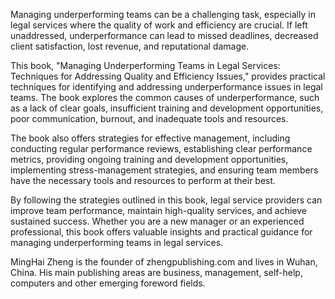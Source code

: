 

Managing underperforming teams can be a challenging task, especially in legal services where the quality of work and efficiency are crucial. If left unaddressed, underperformance can lead to missed deadlines, decreased client satisfaction, lost revenue, and reputational damage.

This book, "Managing Underperforming Teams in Legal Services: Techniques for Addressing Quality and Efficiency Issues," provides practical techniques for identifying and addressing underperformance issues in legal teams. The book explores the common causes of underperformance, such as a lack of clear goals, insufficient training and development opportunities, poor communication, burnout, and inadequate tools and resources.

The book also offers strategies for effective management, including conducting regular performance reviews, establishing clear performance metrics, providing ongoing training and development opportunities, implementing stress-management strategies, and ensuring team members have the necessary tools and resources to perform at their best.

By following the strategies outlined in this book, legal service providers can improve team performance, maintain high-quality services, and achieve sustained success. Whether you are a new manager or an experienced professional, this book offers valuable insights and practical guidance for managing underperforming teams in legal services.

MingHai Zheng is the founder of zhengpublishing.com and lives in Wuhan, China. His main publishing areas are business, management, self-help, computers and other emerging foreword fields.
